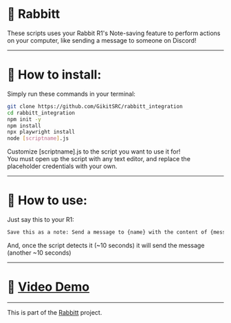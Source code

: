 # 🐇 Rabbitt
These scripts uses your Rabbit R1's Note-saving feature to perform actions on your computer, like sending a message to someone on Discord!

---

# 🚀 How to install:
Simply run these commands in your terminal:
```bash
git clone https://github.com/GikitSRC/rabbitt_integration
cd rabbitt_integration
npm init -y
npm install
npx playwright install
node [scriptname].js
```
Customize [scriptname].js to the script you want to use it for! <br>
You must open up the script with any text editor, and replace the placeholder credentials with your own.

---

# 🔧 How to use:
Just say this to your R1:
```bash
Save this as a note: Send a message to {name} with the content of {message}
```
And, once the script detects it (~10 seconds) it will send the message (another ~10 seconds)

---

# 🎥 [Video Demo](https://photos.app.goo.gl/9Bkg26BzL6EXRNzaA)

---

This is part of the [Rabbitt](https://github.com/GikitSRC/rabbitt) project.
